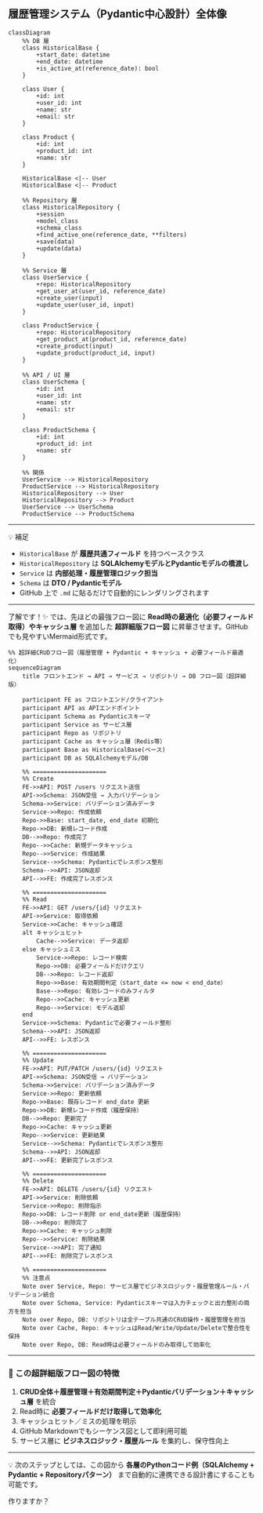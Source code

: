 ## 履歴管理システム（Pydantic中心設計）全体像

```mermaid
classDiagram
    %% DB 層
    class HistoricalBase {
        +start_date: datetime
        +end_date: datetime
        +is_active_at(reference_date): bool
    }

    class User {
        +id: int
        +user_id: int
        +name: str
        +email: str
    }

    class Product {
        +id: int
        +product_id: int
        +name: str
    }

    HistoricalBase <|-- User
    HistoricalBase <|-- Product

    %% Repository 層
    class HistoricalRepository {
        +session
        +model_class
        +schema_class
        +find_active_one(reference_date, **filters)
        +save(data)
        +update(data)
    }

    %% Service 層
    class UserService {
        +repo: HistoricalRepository
        +get_user_at(user_id, reference_date)
        +create_user(input)
        +update_user(user_id, input)
    }

    class ProductService {
        +repo: HistoricalRepository
        +get_product_at(product_id, reference_date)
        +create_product(input)
        +update_product(product_id, input)
    }

    %% API / UI 層
    class UserSchema {
        +id: int
        +user_id: int
        +name: str
        +email: str
    }

    class ProductSchema {
        +id: int
        +product_id: int
        +name: str
    }

    %% 関係
    UserService --> HistoricalRepository
    ProductService --> HistoricalRepository
    HistoricalRepository --> User
    HistoricalRepository --> Product
    UserService --> UserSchema
    ProductService --> ProductSchema
```

---

💡 補足

* `HistoricalBase` が **履歴共通フィールド** を持つベースクラス
* `HistoricalRepository` は **SQLAlchemyモデルとPydanticモデルの橋渡し**
* `Service` は **内部処理・履歴管理ロジック担当**
* `Schema` は **DTO / Pydanticモデル**
* GitHub 上で `.md` に貼るだけで自動的にレンダリングされます

---



了解です！✨
では、先ほどの最強フロー図に **Read時の最適化（必要フィールド取得）やキャッシュ層** を追加した **超詳細版フロー図** に昇華させます。GitHubでも見やすいMermaid形式です。

```mermaid
%% 超詳細CRUDフロー図（履歴管理 + Pydantic + キャッシュ + 必要フィールド最適化）
sequenceDiagram
    title フロントエンド → API → サービス → リポジトリ → DB フロー図（超詳細版）

    participant FE as フロントエンド/クライアント
    participant API as APIエンドポイント
    participant Schema as Pydanticスキーマ
    participant Service as サービス層
    participant Repo as リポジトリ
    participant Cache as キャッシュ層（Redis等）
    participant Base as HistoricalBase(ベース)
    participant DB as SQLAlchemyモデル/DB

    %% =====================
    %% Create
    FE->>API: POST /users リクエスト送信
    API->>Schema: JSON受信 → 入力バリデーション
    Schema->>Service: バリデーション済みデータ
    Service->>Repo: 作成依頼
    Repo->>Base: start_date, end_date 初期化
    Repo->>DB: 新規レコード作成
    DB-->>Repo: 作成完了
    Repo-->>Cache: 新規データキャッシュ
    Repo-->>Service: 作成結果
    Service-->>Schema: Pydanticでレスポンス整形
    Schema-->>API: JSON返却
    API-->>FE: 作成完了レスポンス

    %% =====================
    %% Read
    FE->>API: GET /users/{id} リクエスト
    API->>Service: 取得依頼
    Service->>Cache: キャッシュ確認
    alt キャッシュヒット
        Cache-->>Service: データ返却
    else キャッシュミス
        Service->>Repo: レコード検索
        Repo->>DB: 必要フィールドだけクエリ
        DB-->>Repo: レコード返却
        Repo->>Base: 有効期間判定（start_date <= now < end_date）
        Base-->>Repo: 有効レコードのみフィルタ
        Repo-->>Cache: キャッシュ更新
        Repo-->>Service: モデル返却
    end
    Service->>Schema: Pydanticで必要フィールド整形
    Schema-->>API: JSON返却
    API-->>FE: レスポンス

    %% =====================
    %% Update
    FE->>API: PUT/PATCH /users/{id} リクエスト
    API->>Schema: JSON受信 → バリデーション
    Schema->>Service: バリデーション済みデータ
    Service->>Repo: 更新依頼
    Repo->>Base: 既存レコード end_date 更新
    Repo->>DB: 新規レコード作成（履歴保持）
    DB-->>Repo: 更新完了
    Repo->>Cache: キャッシュ更新
    Repo-->>Service: 更新結果
    Service-->>Schema: Pydanticでレスポンス整形
    Schema-->>API: JSON返却
    API-->>FE: 更新完了レスポンス

    %% =====================
    %% Delete
    FE->>API: DELETE /users/{id} リクエスト
    API->>Service: 削除依頼
    Service->>Repo: 削除指示
    Repo->>DB: レコード削除 or end_date更新（履歴保持）
    DB-->>Repo: 削除完了
    Repo->>Cache: キャッシュ削除
    Repo-->>Service: 削除結果
    Service-->>API: 完了通知
    API-->>FE: 削除完了レスポンス

    %% =====================
    %% 注意点
    Note over Service, Repo: サービス層でビジネスロジック・履歴管理ルール・バリデーション統合
    Note over Schema, Service: Pydanticスキーマは入力チェックと出力整形の両方を担当
    Note over Repo, DB: リポジトリは全テーブル共通のCRUD操作・履歴管理を担当
    Note over Cache, Repo: キャッシュはRead/Write/Update/Deleteで整合性を保持
    Note over Repo, DB: Read時は必要フィールドのみ取得して効率化
```

---

### 🔹 この超詳細版フロー図の特徴

1. **CRUD全体＋履歴管理＋有効期間判定＋Pydanticバリデーション＋キャッシュ層** を統合
2. Read時に **必要フィールドだけ取得して効率化**
3. キャッシュヒット／ミスの処理を明示
4. GitHub Markdownでもシーケンス図として即利用可能
5. サービス層に **ビジネスロジック・履歴ルール** を集約し、保守性向上

---

💡 次のステップとしては、この図から **各層のPythonコード例（SQLAlchemy + Pydantic + Repositoryパターン）** まで自動的に連携できる設計書にすることも可能です。

作りますか？
